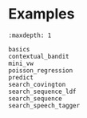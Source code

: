 # Examples

```{toctree}
:maxdepth: 1

basics
contextual_bandit
mini_vw
poisson_regression
predict
search_covington
search_sequence_ldf
search_sequence
search_speech_tagger
```
